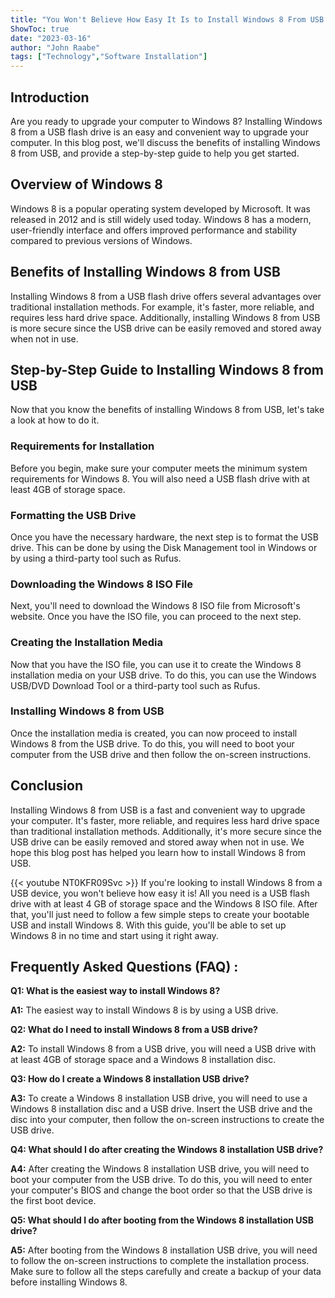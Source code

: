 ```yaml
---
title: "You Won't Believe How Easy It Is to Install Windows 8 From USB - Here's How!"
ShowToc: true 
date: "2023-03-16"
author: "John Raabe" 
tags: ["Technology","Software Installation"]
---
```

## Introduction
Are you ready to upgrade your computer to Windows 8? Installing Windows 8 from a USB flash drive is an easy and convenient way to upgrade your computer. In this blog post, we'll discuss the benefits of installing Windows 8 from USB, and provide a step-by-step guide to help you get started.

## Overview of Windows 8
Windows 8 is a popular operating system developed by Microsoft. It was released in 2012 and is still widely used today. Windows 8 has a modern, user-friendly interface and offers improved performance and stability compared to previous versions of Windows.

## Benefits of Installing Windows 8 from USB
Installing Windows 8 from a USB flash drive offers several advantages over traditional installation methods. For example, it's faster, more reliable, and requires less hard drive space. Additionally, installing Windows 8 from USB is more secure since the USB drive can be easily removed and stored away when not in use.

## Step-by-Step Guide to Installing Windows 8 from USB
Now that you know the benefits of installing Windows 8 from USB, let's take a look at how to do it.

### Requirements for Installation
Before you begin, make sure your computer meets the minimum system requirements for Windows 8. You will also need a USB flash drive with at least 4GB of storage space.

### Formatting the USB Drive
Once you have the necessary hardware, the next step is to format the USB drive. This can be done by using the Disk Management tool in Windows or by using a third-party tool such as Rufus.

### Downloading the Windows 8 ISO File
Next, you'll need to download the Windows 8 ISO file from Microsoft's website. Once you have the ISO file, you can proceed to the next step.

### Creating the Installation Media
Now that you have the ISO file, you can use it to create the Windows 8 installation media on your USB drive. To do this, you can use the Windows USB/DVD Download Tool or a third-party tool such as Rufus.

### Installing Windows 8 from USB
Once the installation media is created, you can now proceed to install Windows 8 from the USB drive. To do this, you will need to boot your computer from the USB drive and then follow the on-screen instructions.

## Conclusion
Installing Windows 8 from USB is a fast and convenient way to upgrade your computer. It's faster, more reliable, and requires less hard drive space than traditional installation methods. Additionally, it's more secure since the USB drive can be easily removed and stored away when not in use. We hope this blog post has helped you learn how to install Windows 8 from USB.

{{< youtube NT0KFR09Svc >}} 
If you're looking to install Windows 8 from a USB device, you won't believe how easy it is! All you need is a USB flash drive with at least 4 GB of storage space and the Windows 8 ISO file. After that, you'll just need to follow a few simple steps to create your bootable USB and install Windows 8. With this guide, you'll be able to set up Windows 8 in no time and start using it right away.

## Frequently Asked Questions (FAQ) :
**Q1: What is the easiest way to install Windows 8?**

**A1:** The easiest way to install Windows 8 is by using a USB drive. 

**Q2: What do I need to install Windows 8 from a USB drive?**

**A2:** To install Windows 8 from a USB drive, you will need a USB drive with at least 4GB of storage space and a Windows 8 installation disc. 

**Q3: How do I create a Windows 8 installation USB drive?**

**A3:** To create a Windows 8 installation USB drive, you will need to use a Windows 8 installation disc and a USB drive. Insert the USB drive and the disc into your computer, then follow the on-screen instructions to create the USB drive. 

**Q4: What should I do after creating the Windows 8 installation USB drive?**

**A4:** After creating the Windows 8 installation USB drive, you will need to boot your computer from the USB drive. To do this, you will need to enter your computer's BIOS and change the boot order so that the USB drive is the first boot device. 

**Q5: What should I do after booting from the Windows 8 installation USB drive?**

**A5:** After booting from the Windows 8 installation USB drive, you will need to follow the on-screen instructions to complete the installation process. Make sure to follow all the steps carefully and create a backup of your data before installing Windows 8.





